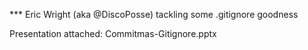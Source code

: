 *** Eric Wright (aka @DiscoPosse) tackling some .gitignore goodness

Presentation attached:  Commitmas-Gitignore.pptx